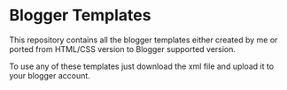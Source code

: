Blogger Templates
=================

This repository contains all the blogger templates either created by me or ported from HTML/CSS version to Blogger supported version.


To use any of these templates just download the xml file and upload it to your blogger account.
